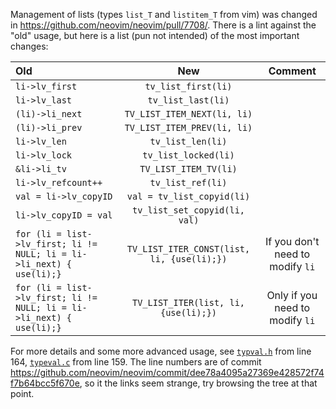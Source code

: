 Management of lists (types `list_T` and `listitem_T` from vim) was changed in https://github.com/neovim/neovim/pull/7708/. There is a lint against the "old" usage, but here is a list (pun not intended) of the most important changes:

| Old                   | New        | Comment|
|:----------------------------------------|:------------------:|:----------------:|
|`li->lv_first`|`tv_list_first(li)`||
|`li->lv_last`|`tv_list_last(li)`||
|`(li)->li_next`| `TV_LIST_ITEM_NEXT(li, li)`||
|`(li)->li_prev`| `TV_LIST_ITEM_PREV(li, li)`||
|`li->lv_len` | `tv_list_len(li)`||
|`li->lv_lock` |`tv_list_locked(li)`||
|`&li->li_tv` | `TV_LIST_ITEM_TV(li)`||
|`li->lv_refcount++`|`tv_list_ref(li)`||
|`val = li->lv_copyID` | `val = tv_list_copyid(li)`||
|`li->lv_copyID = val`| `tv_list_set_copyid(li, val)`||
|`for (li = list->lv_first; li != NULL; li = li->li_next) { use(li);}`|`TV_LIST_ITER_CONST(list, li, {use(li);})`| If you don't need to modify `li`|
|`for (li = list->lv_first; li != NULL; li = li->li_next) { use(li);}`|`TV_LIST_ITER(list, li, {use(li);})`| Only if you need to modify `li`|




For more details and some more advanced usage, see [`typval.h`](https://github.com/neovim/neovim/blob/master/src/nvim/eval/typval.h#L164) from line 164, [`typeval.c`](https://github.com/neovim/neovim/blob/master/src/nvim/eval/typval.c#L159) from line 159. The line numbers are of commit https://github.com/neovim/neovim/commit/dee78a4095a27369e428572f74f7b64bcc5f670e, so it the links seem strange, try browsing the tree at that point.